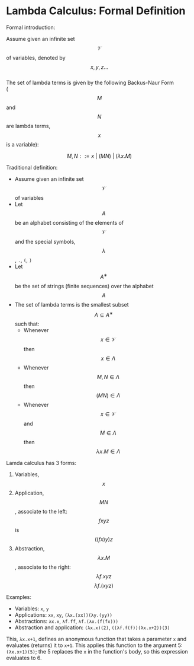 # Lambda Calculus: Formal Definition

Formal introduction:

Assume given an infinite set $$\mathcal{V}$$ of variables, denoted by $$x, y, z\dots$$     
The set of lambda terms is given by the following Backus-Naur Form    
($$M$$ and $$N$$ are lambda terms, $$x$$ is a variable):     

$$
M, N ::= x \ |\ (MN)\ |\ (\lambda{x}.M)
$$

Traditional definition:
- Assume given an infinite set $$\mathcal{V}$$ of variables
- Let $$A$$ be an alphabet consisting of the elements of $$\mathcal{V}$$ and the special symbols, $$\lambda$$, `.`, `(`, `)`
- Let $$A^∗$$ be the set of strings (finite sequences) over the alphabet $$A$$
- The set of lambda terms is the smallest subset $$\Lambda \subseteq A^∗$$ such that:
  - Whenever $$x\in \mathcal{V}$$ then $$x\in \Lambda$$
  - Whenever $$M,N\in \Lambda$$ then $$(MN)\in \Lambda$$
  - Whenever $$x\in \mathcal{V}$$ and $$M\in \Lambda$$ then $$\lambda{x}.M \in \Lambda$$


Lamda calculus has 3 forms:
1. Variables, $$x$$
2. Application, $$MN$$, associate to the left: $$fxyz$$ is $$((fx)y)z$$
3. Abstraction, $$\lambda x.M$$, associate to the right: $$\lambda f.xyz$$ $$\lambda f.(xyz)$$



Examples:
- Variables: `x`, `y`
- Applications: `xx`, `xy`, `(λx.(xx))(λy.(yy))`
- Abstractions: `λx.x`, `λf.ff`, `λf.(λx.(f(fx)))`
- Abstraction and application: `(λx.x)(2)`, `((λf.f(f))(λx.x+2))(3)`


This, `λx.x+1`, defines an anonymous function that takes a parameter `x` and evaluates (returns) it to `x+1`. This applies this function to the argument 5: `(λx.x+1)(5)`; the 5 replaces the `x` in the function's body, so this expression evaluates to 6.
